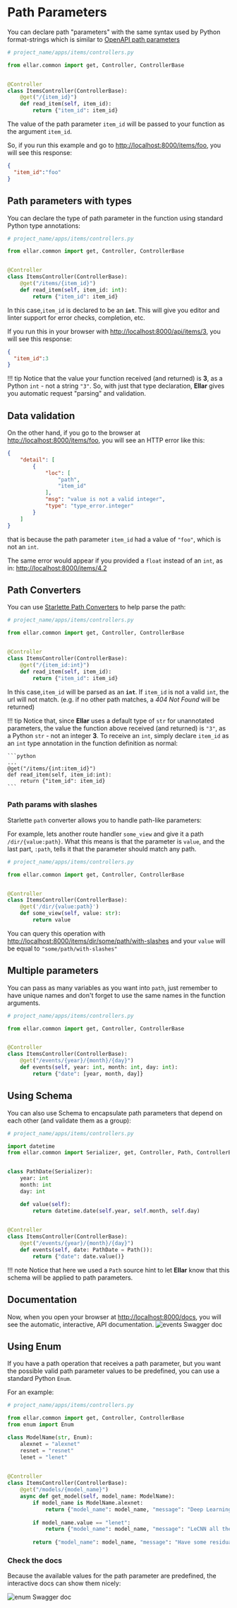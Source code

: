 # **Path Parameters**
You can declare path "parameters" with the same syntax used by Python format-strings 
which is similar to [OpenAPI path parameters](https://swagger.io/docs/specification/describing-parameters/#path-parameters)


```python
# project_name/apps/items/controllers.py

from ellar.common import get, Controller, ControllerBase


@Controller
class ItemsController(ControllerBase):
    @get("/{item_id}")
    def read_item(self, item_id):
        return {"item_id": item_id}
```

The value of the path parameter `item_id` will be passed to your function as the argument `item_id`.

So, if you run this example and go to [http://localhost:8000/items/foo](http://localhost:8000/items/foo), you will see this response:

```JSON
{
  "item_id":"foo"
}
```

## **Path parameters with types**
You can declare the type of path parameter in the function using standard Python type annotations:

```python
# project_name/apps/items/controllers.py

from ellar.common import get, Controller, ControllerBase


@Controller
class ItemsController(ControllerBase):
    @get("/items/{item_id}")
    def read_item(self, item_id: int):
        return {"item_id": item_id}
```

In this case,`item_id` is declared to be an **`int`**. This will give you editor and linter support for error checks, completion, etc.

If you run this in your browser with [http://localhost:8000/api/items/3](http://localhost:8000/api/items/3), you will see this response:
```JSON
{
  "item_id":3
}
```

!!! tip
    Notice that the value your function received (and returned) is **3**, as a Python `int` - not a string `"3"`.
    So, with just that type declaration, **Ellar** gives you automatic request "parsing" and validation.


## **Data validation**
On the other hand, if you go to the browser at [http://localhost:8000/items/foo](http://localhost:8000/items/foo), you will see an HTTP error like this:

```JSON
{
    "detail": [
        {
            "loc": [
                "path",
                "item_id"
            ],
            "msg": "value is not a valid integer",
            "type": "type_error.integer"
        }
    ]
}
```
that is because the path parameter `item_id` had a value of `"foo"`, which is not an `int`.

The same error would appear if you provided a `float` instead of an `int`, as in:
[http://localhost:8000/items/4.2](http://localhost:8000/items/4.2)

## **Path Converters**

You can use [Starlette Path Converters](https://www.starlette.io/routing/#path-parameters) to help parse the path:

```python
# project_name/apps/items/controllers.py

from ellar.common import get, Controller, ControllerBase


@Controller
class ItemsController(ControllerBase):
    @get("/{item_id:int}")
    def read_item(self, item_id):
        return {"item_id": item_id}
```

In this case,`item_id` will be parsed as an **`int`**. If `item_id` is not a valid `int`, the url will not
match.  (e.g. if no other path matches, a *404 Not Found* will be returned)

!!! tip
    Notice that, since **Ellar** uses a default type of `str` for unannotated parameters, the value the
    function above received (and returned) is `"3"`, as a Python `str` - not an integer **3**. To receive
    an `int`, simply declare `item_id` as an `int` type annotation in the function definition as normal:

    ```python
    ...
    @get("/items/{int:item_id}")
    def read_item(self, item_id:int):
        return {"item_id": item_id}
    ```
 
### Path params with slashes

Starlette `path` converter allows you to handle path-like parameters:

For example, lets another route handler `some_view` and give it a path `/dir/{value:path}`.
What this means is that the parameter is `value`, and the last part, `:path`, tells it that the parameter should match any path.

```python
# project_name/apps/items/controllers.py

from ellar.common import get, Controller, ControllerBase


@Controller
class ItemsController(ControllerBase):
    @get('/dir/{value:path}')
    def some_view(self, value: str):
        return value
```
You can query this operation with [http://localhost:8000/items/dir/some/path/with-slashes](http://localhost:8000/items/dir/some/path/with-slashes) 
and your `value` will be equal to `"some/path/with-slashes"`

## **Multiple parameters**

You can pass as many variables as you want into `path`, just remember to have unique names and don't forget to use the same names in the function arguments.

```Python
# project_name/apps/items/controllers.py

from ellar.common import get, Controller, ControllerBase


@Controller
class ItemsController(ControllerBase):
    @get("/events/{year}/{month}/{day}")
    def events(self, year: int, month: int, day: int):
        return {"date": [year, month, day]}
```


## **Using Schema**

You can also use Schema to encapsulate path parameters that depend on each other (and validate them as a group):

```python
# project_name/apps/items/controllers.py

import datetime
from ellar.common import Serializer, get, Controller, Path, ControllerBase


class PathDate(Serializer):
    year: int
    month: int
    day: int

    def value(self):
        return datetime.date(self.year, self.month, self.day)

    
@Controller
class ItemsController(ControllerBase):
    @get("/events/{year}/{month}/{day}")
    def events(self, date: PathDate = Path()):
        return {"date": date.value()}
```

!!! note
    Notice that here we used a `Path` source hint to let **Ellar** know that this schema will be applied to path parameters.

## **Documentation**
Now, when you open your browser at [http://localhost:8000/docs](http://localhost:8000/docs), you will see the automatic, interactive, API documentation.
![events Swagger doc](../../img/event_docs_swagger.png)

## **Using Enum**

If you have a path operation that receives a path parameter, 
but you want the possible valid path parameter values to be predefined, you can use a standard Python `Enum`.

For an example:

```python
# project_name/apps/items/controllers.py

from ellar.common import get, Controller, ControllerBase
from enum import Enum

class ModelName(str, Enum):
    alexnet = "alexnet"
    resnet = "resnet"
    lenet = "lenet"

    
@Controller
class ItemsController(ControllerBase):
    @get("/models/{model_name}")
    async def get_model(self, model_name: ModelName):
        if model_name is ModelName.alexnet:
            return {"model_name": model_name, "message": "Deep Learning FTW!"}
    
        if model_name.value == "lenet":
            return {"model_name": model_name, "message": "LeCNN all the images"}
    
        return {"model_name": model_name, "message": "Have some residuals"}
```

### Check the docs
Because the available values for the path parameter are predefined, the interactive docs can show them nicely:

![enum Swagger doc](../../img/enum_docs_swagger.png)
